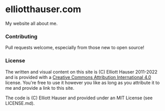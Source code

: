 elliotthauser.com
=================

My website all about me.

### Contributing

Pull requests welcome, especially from those new to open source!

### License

The written and visual content on this site is (C) Elliott Hauser 2011-2022 and is provided with a [Creative Commons Attribution International 4.0](http://creativecommons.org/licenses/by/4.0/) license.  You're free to use it however you like as long as you attribute it to me and provide a link to this site.

The code is (C) Elliott Hauser and provided under an MIT License (see LICENSE.md).
